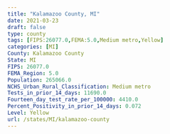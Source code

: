 ```yaml
---
title: "Kalamazoo County, MI"
date: 2021-03-23
draft: false
type: county
tags: [FIPS:26077.0,FEMA:5.0,Medium metro,Yellow]
categories: [MI]
County: Kalamazoo County
State: MI
FIPS: 26077.0
FEMA_Region: 5.0
Population: 265066.0
NCHS_Urban_Rural_Classification: Medium metro
Tests_in_prior_14_days: 11690.0
Fourteen_day_test_rate_per_100000: 4410.0
Percent_Positivity_in_prior_14_days: 0.072
Level: Yellow
url: /states/MI/kalamazoo-county
---
```



